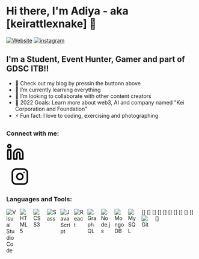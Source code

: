 # Hi there, I'm Adiya - aka [keirattlexnake] 👋 

[![Website](https://img.shields.io/badge/keiraproject-blog-blue)](https://keiraproject.blogspot.com/)
[![instagram](https://img.shields.io/badge/Social%20Media-IG-red)](http://www.instagram.com/adiyatann)



## I'm a Student, Event Hunter, Gamer and part of GDSC ITB!!

- 🔭 Check out my blog by pressin the buttonn above
- 🌱 I’m currently learning everything 
- 👯 I’m looking to collaborate with other content creators
- 🥅 2022 Goals: Learn more about web3, AI and company named "Kei Corporation and Foundation"
- ⚡ Fun fact: I love to coding, exercising and photographing

### Connect with me:

[![website](https://github.com/codeSTACKr/codeSTACKr/blob/master/img/linkedin-light.svg)](https://www.linkedin.com/in/sashano-raps-7236101a3/)

&nbsp;&nbsp;
[![website](https://github.com/codeSTACKr/codeSTACKr/blob/master/img/instagram-light.svg)](https://www.instagram.com/adiyatann/)

### Languages and Tools:

[<img align="left" alt="Visual Studio Code" width="26px" src="https://cdn.jsdelivr.net/gh/devicons/devicon/icons/vscode/vscode-original.svg" style="padding-right:10px;" />]
[<img align="left" alt="HTML5" width="26px" src="https://cdn.jsdelivr.net/gh/devicons/devicon/icons/html5/html5-original.svg" style="padding-right:10px;" />]
[<img align="left" alt="CSS3" width="26px" src="https://cdn.jsdelivr.net/gh/devicons/devicon/icons/css3/css3-original.svg" style="padding-right:10px;" />]
[<img align="left" alt="Sass" width="26px" src="https://cdn.jsdelivr.net/gh/devicons/devicon/icons/sass/sass-original.svg" style="padding-right:10px;" />]
[<img align="left" alt="JavaScript" width="26px" src="https://cdn.jsdelivr.net/gh/devicons/devicon/icons/javascript/javascript-original.svg" style="padding-right:10px;" />]
[<img align="left" alt="React" width="26px" src="https://cdn.jsdelivr.net/gh/devicons/devicon/icons/react/react-original.svg" style="padding-right:10px;" />]
[<img align="left" alt="GraphQL" width="26px" src="https://cdn.jsdelivr.net/gh/devicons/devicon/icons/graphql/graphql-plain.svg" style="padding-right:10px;" />]
[<img align="left" alt="Node.js" width="26px" src="https://cdn.jsdelivr.net/gh/devicons/devicon/icons/nodejs/nodejs-original.svg" style="padding-right:10px;" />]
[<img align="left" alt="MongoDB" width="26px" src="https://cdn.jsdelivr.net/gh/devicons/devicon/icons/mongodb/mongodb-original.svg" style="padding-right:10px;" />]
[<img align="left" alt="MySQL" width="26px" src="https://cdn.jsdelivr.net/gh/devicons/devicon/icons/mysql/mysql-original.svg" style="padding-right:10px;" />]
[<img align="left" alt="Git" width="26px" src="https://cdn.jsdelivr.net/gh/devicons/devicon/icons/git/git-original.svg" style="padding-right:10px;" />]
